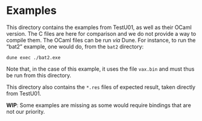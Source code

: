 Examples
========

This directory contains the examples from TestU01, as well as their OCaml
version. The C files are here for comparison and we do not provide a way to
compile them. The OCaml files can be run *via* Dune. For instance, to run the
“bat2” example, one would do, from the `bat2` directory:

    dune exec ./bat2.exe

Note that, in the case of this example, it uses the file `vax.bin` and must thus
be run from this directory.

This directory also contains the `*.res` files of expected result, taken
directly from TestU01.

**WIP**: Some examples are missing as some would require bindings that are not
our priority.
